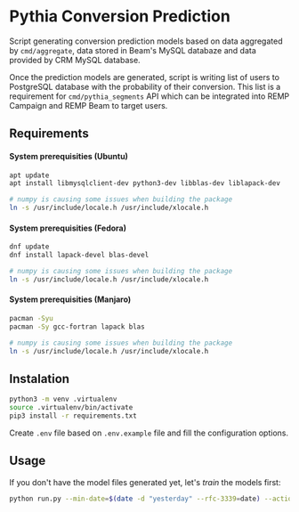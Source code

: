 # Pythia Conversion Prediction

Script generating conversion prediction models based on data aggregated by `cmd/aggregate`, data stored in Beam's MySQL databaze and data provided by CRM MySQL database.

Once the prediction models are generated, script is writing list of users to PostgreSQL database with the probability of their conversion. This list is a requirement for `cmd/pythia_segments` API which can be integrated into REMP Campaign and REMP Beam to target users.

## Requirements

#### System prerequisities (Ubuntu)

```bash
apt update
apt install libmysqlclient-dev python3-dev libblas-dev liblapack-dev

# numpy is causing some issues when building the package
ln -s /usr/include/locale.h /usr/include/xlocale.h

```

#### System prerequisities (Fedora)

```bash
dnf update
dnf install lapack-devel blas-devel

# numpy is causing some issues when building the package
ln -s /usr/include/locale.h /usr/include/xlocale.h
```

#### System prerequisities (Manjaro)

```bash
pacman -Syu
pacman -Sy gcc-fortran lapack blas

# numpy is causing some issues when building the package
ln -s /usr/include/locale.h /usr/include/xlocale.h
```

## Instalation

```bash
python3 -m venv .virtualenv
source .virtualenv/bin/activate
pip3 install -r requirements.txt
```

Create `.env` file based on `.env.example` file and fill the configuration options.

## Usage

If you don't have the model files generated yet, let's *train* the models first:

```bash
python run.py --min-date=$(date -d "yesterday" --rfc-3339=date) --action 'train' 
```